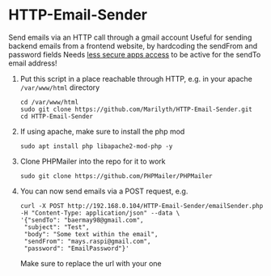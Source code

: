 # HTTP-Email-Sender
Send emails via an HTTP call through a gmail account
Useful for sending backend emails from a frontend website, by hardcoding the sendFrom and password fields
Needs [less secure apps access](https://myaccount.google.com/lesssecureapps) to be active for the sendTo email address!

1. Put this script in a place reachable through HTTP, e.g. in your apache `/var/www/html` directory
    ```
    cd /var/www/html
    sudo git clone https://github.com/Marilyth/HTTP-Email-Sender.git
    cd HTTP-Email-Sender
    ```

2. If using apache, make sure to install the php mod
    ```
    sudo apt install php libapache2-mod-php -y
    ```

3. Clone PHPMailer into the repo for it to work
    ```
    sudo git clone https://github.com/PHPMailer/PHPMailer
    ```

4. You can now send emails via a POST request, e.g.
    ```
    curl -X POST http://192.168.0.104/HTTP-Email-Sender/emailSender.php -H "Content-Type: application/json" --data \
    '{"sendTo": "baermay98@gmail.com",
     "subject": "Test",
     "body": "Some text within the email",
     "sendFrom": "mays.raspi@gmail.com",
     "password": "EmailPassword"}'
    ```
    Make sure to replace the url with your one

